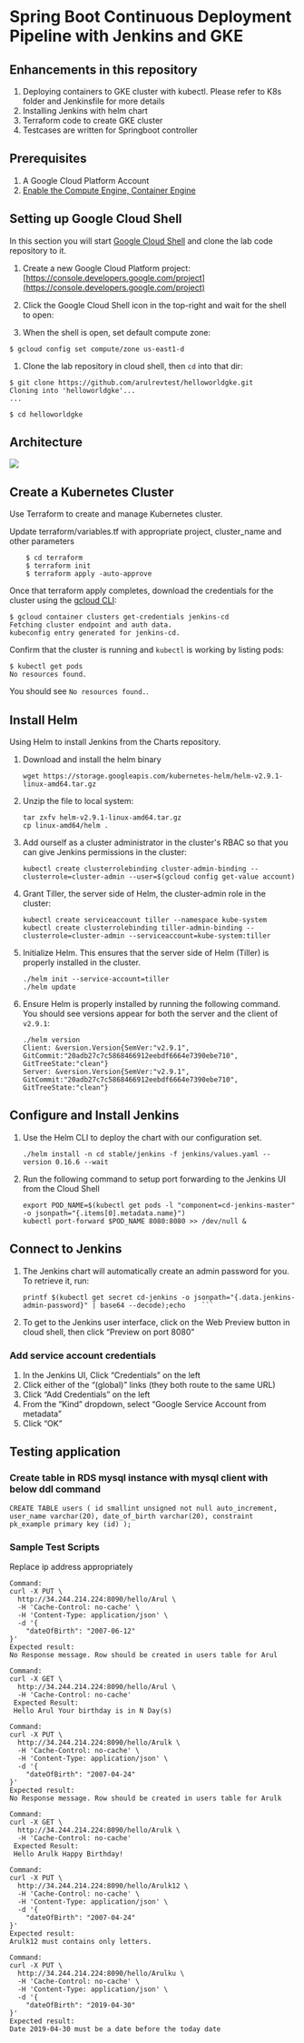 # Spring Boot Continuous Deployment Pipeline with Jenkins and GKE

## Enhancements in this repository

1. Deploying containers to GKE cluster with kubectl. Please refer to K8s folder and Jenkinsfile for more details
1. Installing Jenkins with helm chart
1. Terraform code to create GKE cluster
1. Testcases are written for Springboot controller


## Prerequisites
1. A Google Cloud Platform Account
1. [Enable the Compute Engine, Container Engine](https://console.cloud.google.com/flows/enableapi?apiid=compute_component,container)

## Setting up Google Cloud Shell
In this section you will start [Google Cloud Shell](https://cloud.google.com/cloud-shell/docs/) and clone the lab code repository to it.

1. Create a new Google Cloud Platform project: [https://console.developers.google.com/project](https://console.developers.google.com/project)

1. Click the Google Cloud Shell icon in the top-right and wait for the shell to open:


1. When the shell is open, set default compute zone:

  ```shell
  $ gcloud config set compute/zone us-east1-d
  ```

1. Clone the lab repository in cloud shell, then `cd` into that dir:

  ```shell
  $ git clone https://github.com/arulrevtest/helloworldgke.git
  Cloning into 'helloworldgke'...
  ...

  $ cd helloworldgke
  ```

## Architecture

![](RevGKEDemo.png)


## Create a Kubernetes Cluster
Use Terraform to create and manage Kubernetes cluster.

Update terraform/variables.tf with appropriate project, cluster_name and other parameters

```shell
    $ cd terraform
    $ terraform init
    $ terraform apply -auto-approve
```

Once that terraform apply completes, download the credentials for the cluster using the [gcloud CLI](https://cloud.google.com/sdk/):
```shell
$ gcloud container clusters get-credentials jenkins-cd
Fetching cluster endpoint and auth data.
kubeconfig entry generated for jenkins-cd.
```

Confirm that the cluster is running and `kubectl` is working by listing pods:

```shell
$ kubectl get pods
No resources found.
```
You should see `No resources found.`.

## Install Helm

Using Helm to install Jenkins from the Charts repository.

1. Download and install the helm binary

    ```shell
    wget https://storage.googleapis.com/kubernetes-helm/helm-v2.9.1-linux-amd64.tar.gz
    ```

1. Unzip the file to local system:

    ```shell
    tar zxfv helm-v2.9.1-linux-amd64.tar.gz
    cp linux-amd64/helm .
    ```

1. Add ourself as a cluster administrator in the cluster's RBAC so that you can give Jenkins permissions in the cluster:
    
    ```shell
    kubectl create clusterrolebinding cluster-admin-binding --clusterrole=cluster-admin --user=$(gcloud config get-value account)
    ```

1. Grant Tiller, the server side of Helm, the cluster-admin role in the cluster:

    ```shell
    kubectl create serviceaccount tiller --namespace kube-system
    kubectl create clusterrolebinding tiller-admin-binding --clusterrole=cluster-admin --serviceaccount=kube-system:tiller
    ```

1. Initialize Helm. This ensures that the server side of Helm (Tiller) is properly installed in the cluster.

    ```shell
    ./helm init --service-account=tiller
    ./helm update
    ```

1. Ensure Helm is properly installed by running the following command. You should see versions appear for both the server and the client of ```v2.9.1```:

    ```shell
    ./helm version
    Client: &version.Version{SemVer:"v2.9.1", GitCommit:"20adb27c7c5868466912eebdf6664e7390ebe710", GitTreeState:"clean"}
    Server: &version.Version{SemVer:"v2.9.1", GitCommit:"20adb27c7c5868466912eebdf6664e7390ebe710", GitTreeState:"clean"}
    ```

## Configure and Install Jenkins

1. Use the Helm CLI to deploy the chart with our configuration set.

    ```shell
    ./helm install -n cd stable/jenkins -f jenkins/values.yaml --version 0.16.6 --wait
    ```

1. Run the following command to setup port forwarding to the Jenkins UI from the Cloud Shell

    ```shell
    export POD_NAME=$(kubectl get pods -l "component=cd-jenkins-master" -o jsonpath="{.items[0].metadata.name}")
    kubectl port-forward $POD_NAME 8080:8080 >> /dev/null &
    ```

## Connect to Jenkins

1. The Jenkins chart will automatically create an admin password for you. To retrieve it, run:

    ```shell
    printf $(kubectl get secret cd-jenkins -o jsonpath="{.data.jenkins-admin-password}" | base64 --decode);echo    ```

2. To get to the Jenkins user interface, click on the Web Preview button in cloud shell, then click “Preview on port 8080”


### Add service account credentials

1. In the Jenkins UI, Click “Credentials” on the left
1. Click either of the “(global)” links (they both route to the same URL)
1. Click “Add Credentials” on the left
1. From the “Kind” dropdown, select “Google Service Account from metadata”
1. Click “OK”


## Testing application

### Create table in RDS mysql instance with mysql client with below ddl command
```
CREATE TABLE users ( id smallint unsigned not null auto_increment, user_name varchar(20), date_of_birth varchar(20), constraint pk_example primary key (id) );

```

### Sample Test Scripts

Replace ip address appropriately

```
Command:
curl -X PUT \
  http://34.244.214.224:8090/hello/Arul \
  -H 'Cache-Control: no-cache' \
  -H 'Content-Type: application/json' \
  -d '{
    "dateOfBirth": "2007-06-12"
}'
Expected result:
No Response message. Row should be created in users table for Arul

Command:
curl -X GET \
  http://34.244.214.224:8090/hello/Arul \
  -H 'Cache-Control: no-cache'
 Expected Result:
 Hello Arul Your birthday is in N Day(s)

Command:
curl -X PUT \
  http://34.244.214.224:8090/hello/Arulk \
  -H 'Cache-Control: no-cache' \
  -H 'Content-Type: application/json' \
  -d '{
    "dateOfBirth": "2007-04-24"
}'
Expected result:
No Response message. Row should be created in users table for Arulk

Command:
curl -X GET \
  http://34.244.214.224:8090/hello/Arulk \
  -H 'Cache-Control: no-cache'
 Expected Result:
 Hello Arulk Happy Birthday!

Command:
curl -X PUT \
  http://34.244.214.224:8090/hello/Arulk12 \
  -H 'Cache-Control: no-cache' \
  -H 'Content-Type: application/json' \
  -d '{
    "dateOfBirth": "2007-04-24"
}'
Expected result:
Arulk12 must contains only letters.

Command:
curl -X PUT \
  http://34.244.214.224:8090/hello/Arulku \
  -H 'Cache-Control: no-cache' \
  -H 'Content-Type: application/json' \
  -d '{
    "dateOfBirth": "2019-04-30"
}'
Expected result:
Date 2019-04-30 must be a date before the today date
